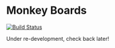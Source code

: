# Monkey Boards

[![Build Status](https://travis-ci.org/jamiefdhurst/monkey-boards.svg?branch=master)](https://travis-ci.org/jamiefdhurst/monkey-boards)

Under re-development, check back later!